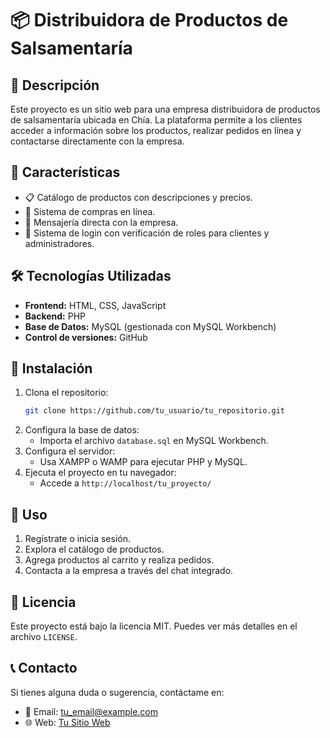# 📦 Distribuidora de Productos de Salsamentaría

## 📝 Descripción
Este proyecto es un sitio web para una empresa distribuidora de productos de salsamentaría ubicada en Chía. La plataforma permite a los clientes acceder a información sobre los productos, realizar pedidos en línea y contactarse directamente con la empresa.

## 🚀 Características
- 📋 Catálogo de productos con descripciones y precios.
- 🛒 Sistema de compras en línea.
- 📩 Mensajería directa con la empresa.
- 🔐 Sistema de login con verificación de roles para clientes y administradores.

## 🛠️ Tecnologías Utilizadas
- **Frontend:** HTML, CSS, JavaScript
- **Backend:** PHP
- **Base de Datos:** MySQL (gestionada con MySQL Workbench)
- **Control de versiones:** GitHub

## 📂 Instalación
1. Clona el repositorio:
   ```sh
   git clone https://github.com/tu_usuario/tu_repositorio.git
   ```
2. Configura la base de datos:
   - Importa el archivo `database.sql` en MySQL Workbench.
3. Configura el servidor:
   - Usa XAMPP o WAMP para ejecutar PHP y MySQL.
4. Ejecuta el proyecto en tu navegador:
   - Accede a `http://localhost/tu_proyecto/`

## 📌 Uso
1. Regístrate o inicia sesión.
2. Explora el catálogo de productos.
3. Agrega productos al carrito y realiza pedidos.
4. Contacta a la empresa a través del chat integrado.

## 📜 Licencia
Este proyecto está bajo la licencia MIT. Puedes ver más detalles en el archivo `LICENSE`.

## 📞 Contacto
Si tienes alguna duda o sugerencia, contáctame en:
- 📧 Email: tu_email@example.com
- 🌐 Web: [Tu Sitio Web](https://www.tusitioweb.com)

